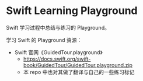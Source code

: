 # Swift Learning Playground
Swift 学习过程中总结与练习的 Playground。

学习 Swift 的 Playground 资源：

- Swift 官网《GuidedTour.playground》
  - <https://docs.swift.org/swift-book/GuidedTour/GuidedTour.playground.zip>
  - 本 repo 中也对其做了翻译与自己的一些练习标记